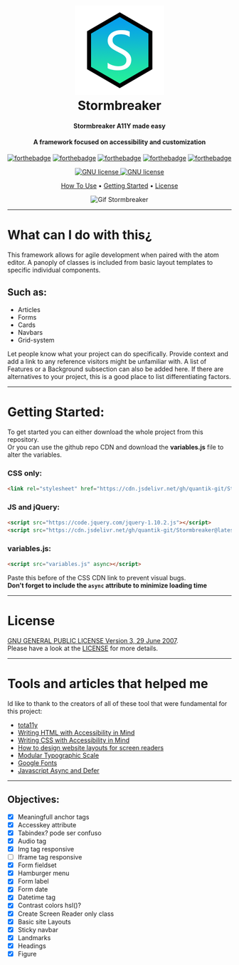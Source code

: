 <h1 align="center">
  <br>
  <a href=""><img src="imgs/LOGO.png" alt="logo" width="200"></a>
  <br>
  Stormbreaker
  <br>
</h1>

<h4 align="center">Stormbreaker A11Y made easy</h4>
<h4 align="center">A framework focused on accessibility and customization</h4>

[![forthebadge](https://forthebadge.com/images/badges/built-with-love.svg)](https://forthebadge.com)
[![forthebadge](https://forthebadge.com/images/badges/validated-html5.svg)](https://forthebadge.com)
[![forthebadge](https://forthebadge.com/images/badges/uses-css.svg)](https://forthebadge.com)
[![forthebadge](https://forthebadge.com/images/badges/uses-html.svg)](https://forthebadge.com)
[![forthebadge](https://forthebadge.com/images/badges/made-with-javascript.svg)](https://forthebadge.com)

<p align="center">
  <a href="https://www.gnu.org/licenses/gpl-3.0.en.html">
    <img src="https://img.shields.io/badge/license-GNU--GPL-brightgreen.svg?style=for-the-badge" alt="GNU license">
  </a>
  <a href="https://www.gnu.org/licenses/gpl-3.0.en.html">
    <img src="https://img.shields.io/badge/A11Y-Compliant-brightgreen.svg?style=for-the-badge" alt="GNU license">
  </a>
</p>

<p align="center">
  <a href="#what-can-i-do-with-this">How To Use</a> •
  <a href="#getting-started">Getting Started</a> •
  <a href="#license">License</a>
</p>

<p align="center">
  <img src="https://media.giphy.com/media/8YmZM9ayQSzZU1i5A7/giphy.gif" alt="Gif Stormbreaker">
</p>

---
# What can I do with this&#191;
This framework allows for agile development when paired with the atom editor. A panoply of classes is included from basic layout templates to specific individual components.
## Such as:
* Articles
* Forms
* Cards
* Navbars
* Grid-system

Let people know what your project can do specifically. Provide context and add a link to any reference visitors might be unfamiliar with. A list of Features or a Background subsection can also be added here. If there are alternatives to your project, this is a good place to list differentiating factors.

---
# Getting Started:
To get started you can either download the whole project from this repository.\
Or you can use the github repo CDN and download the **variables.js** file to alter the variables.
### CSS only:
```HTML
<link rel="stylesheet" href="https://cdn.jsdelivr.net/gh/quantik-git/Stormbreaker@latest/Stormbreaker.css">
```
### JS and jQuery:
```HTML
<script src="https://code.jquery.com/jquery-1.10.2.js"></script>
<script src="https://cdn.jsdelivr.net/gh/quantik-git/Stormbreaker@latest/functionality.js"></script>
```
### variables.js:
```HTML
<script src="variables.js" async></script>
```
Paste this before of the CSS CDN link to prevent visual bugs.\
**Don't forget to include the `async` attribute to minimize loading time**

---
# License
[GNU GENERAL PUBLIC LICENSE Version 3, 29 June 2007](https://www.gnu.org/licenses/gpl-3.0.en.html).\
Please have a look at the [LICENSE](https://github.com/quantik-git/framework/blob/WIP/LICENSE) for more details.

---
# Tools and articles that helped me
Id like to thank to the creators of all of these tool that were fundamental for this project:
* [tota11y](http://khan.github.io/tota11y/)
* [Writing HTML with Accessibility in Mind](https://medium.com/alistapart/writing-html-with-accessibility-in-mind-a62026493412)
* [Writing CSS with Accessibility in Mind](https://medium.com/@matuzo/writing-css-with-accessibility-in-mind-8514a0007939)
* [How to design website layouts for screen readers](https://medium.freecodecamp.org/how-to-design-website-layouts-for-screen-readers-347b7b06e9cc)
* [Modular Typographic Scale](https://www.modularscale.com/)
* [Google Fonts](https://fonts.google.com/)
* [Javascript Async and Defer](https://flaviocopes.com/javascript-async-defer/)

---
## Objectives:
- [x] Meaningfull anchor tags
- [x] Accesskey attribute
- [x] Tabindex? pode ser confuso
- [x] Audio tag
- [x] Img tag responsive
- [ ] Iframe tag responsive
- [x] Form fieldset
- [x] Hamburger menu
- [x] Form label
- [x] Form date
- [x] Datetime tag
- [x] Contrast colors hsl()?
- [x] Create Screen Reader only class
- [x] Basic site Layouts
- [x] Sticky navbar
- [x] Landmarks
- [x] Headings
- [x] Figure
